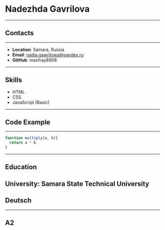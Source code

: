# Nadezhda Gavrilova
---
## Contacts
---
* **Location**: Samara, Russia
* **Email**: nadja.gawrilowa@yandex.ru
* **GitHub**: maxfray8908
---
## Skills
* HTML
* CSS
* JavaScript (Basic)
---
## Code Example
---
```javascript
function multiply(a, b){
  return a * b
}
```
---
## Education
**University:** Samara State Technical University
---
## Deutsch
---
**A2**
---
